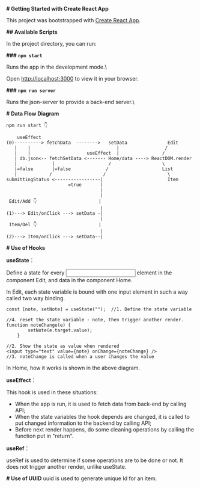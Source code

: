 **# Getting Started with Create React App**

This project was bootstrapped with [Create React App](https://github.com/facebook/create-react-app).

**## Available Scripts**

In the project directory, you can run:

**###** **`npm start`**

Runs the app in the development mode.\

Open [http://localhost:3000](http://localhost:3000) to view it in your browser.

**###** **`npm run server   `**

Runs the json-server to provide a back-end server.\

**# Data Flow Diagram** 

```
npm run start 👇		
    
    useEffect    
(0)----------> fetchData  -------->   setData               Edit 
   |    |                                |                 / 
   |    |                     useEffect  |                /
   | db.json<-- fetchSetData <------- Home/data ----> ReactDOM.render          
   |             |                    /                   \
   |=false       |=false             /                    List
   |            /                   /                       \
submittingStatus <-----------------|                        Item  
                       =true       |                            
                                   |
                                   |
 Edit/Add 👇                       |
                                   |
(1)---> Edit/onClick ---> setData -|
                                   |
 Item/Del 👇                       |
                                   |
(2)---> Item/onClick ---> setData--|
```

**# Use of Hooks** 

**useState**：

Define a state for every <input> element in the component Edit, and data in the component Home.

In Edit, each state variable is bound with one input element in such a way called two way binding.

```react
const [note, setNote] = useState("");  //1. Define the state variable

//4. reset the state variable - note, then trigger another render.
function noteChange(e) {
        setNote(e.target.value);
    }

//2. Show the state as value when rendered
<input type="text" value={note} onChange={noteChange} /> 
//3. noteChange is called when a user changes the value
```

In Home, how it works is shown in the above diagram.

**useEffect**：

This hook is used in these situations:

- When the app is run, it is used to fetch data from back-end by calling API;
- When the state variables the hook depends are changed, it is called to put changed information to the backend by calling API;
- Before next render happens, do some cleaning operations by calling the function put in "return".

**useRef**：

useRef is used to determine if some operations are to be done or not. It does not trigger another render, unlike useState.

**# Use of UUID** 
uuid is used to generate unique Id for an item.